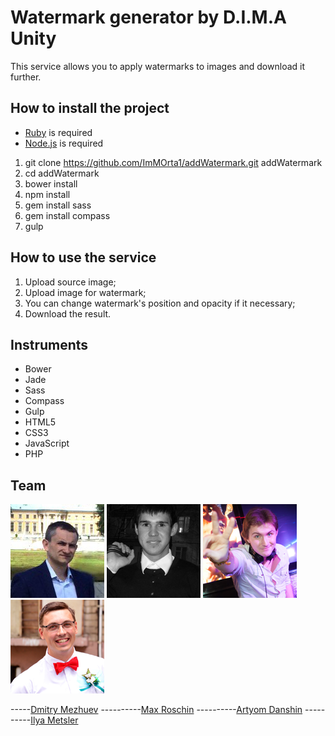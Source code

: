 # Watermark generator by D.I.M.A Unity

This service allows you to apply watermarks to images and download it further. 

## How to install the project
* [Ruby](https://www.ruby-lang.org/en/) is required
* [Node.js](https://nodejs.org/en/) is required

1. git clone https://github.com/ImMOrta1/addWatermark.git addWatermark
2. cd addWatermark
3. bower install 
4. npm install
5. gem install sass
6. gem install compass
5. gulp

## How to use the service
1. Upload source image;
2. Upload image for watermark;
3. You can change watermark's position and opacity if it necessary;
4. Download the result.

## Instruments 

* Bower
* Jade
* Sass
* Compass
* Gulp
* HTML5
* CSS3
* JavaScript
* PHP

## Team 
[![Dmitry Mezhuev](https://github.com/imezler/Test/blob/master/team1.png)](https://github.com/ImMOrta1) 
[![Max Roschin](https://github.com/imezler/Test/blob/master/team2.png)](https://github.com/Maksfin) 
[![Artyom Danshin](https://github.com/imezler/Test/blob/master/team3.png)](https://github.com/SilverDragoon) 
[![Ilya Metsler](https://github.com/imezler/Test/blob/master/team4.png)](https://github.com/imezler)

-----[Dmitry Mezhuev](https://github.com/ImMOrta1)  ----------[Max Roschin](https://github.com/Maksfin)  ----------[Artyom Danshin](https://github.com/SilverDragoon)  ----------[Ilya Metsler](https://github.com/imezler)



